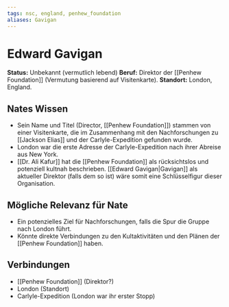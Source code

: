 ```yaml
---
tags: nsc, england, penhew_foundation
aliases: Gavigan
---
```

# Edward Gavigan

**Status:** Unbekannt (vermutlich lebend)
**Beruf:** Direktor der [[Penhew Foundation]] (Vermutung basierend auf Visitenkarte).
**Standort:** London, England.

## Nates Wissen
*   Sein Name und Titel (Director, [[Penhew Foundation]]) stammen von einer Visitenkarte, die im Zusammenhang mit den Nachforschungen zu [[Jackson Elias]] und der Carlyle-Expedition gefunden wurde.
*   London war die erste Adresse der Carlyle-Expedition nach ihrer Abreise aus New York.
*   [[Dr. Ali Kafur]] hat die [[Penhew Foundation]] als rücksichtslos und potenziell kultnah beschrieben. [[Edward Gavigan|Gavigan]] als aktueller Direktor (falls dem so ist) wäre somit eine Schlüsselfigur dieser Organisation.

## Mögliche Relevanz für Nate
*   Ein potenzielles Ziel für Nachforschungen, falls die Spur die Gruppe nach London führt.
*   Könnte direkte Verbindungen zu den Kultaktivitäten und den Plänen der [[Penhew Foundation]] haben.

## Verbindungen
*   [[Penhew Foundation]] (Direktor?)
*   London (Standort)
*   Carlyle-Expedition (London war ihr erster Stopp)